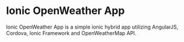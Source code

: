 # Ionic OpenWeather App 

Ionic OpenWeather App is a simple ionic hybrid app utilizing AngularJS, Cordova, Ionic Framework and OpenWeatherMap API.
